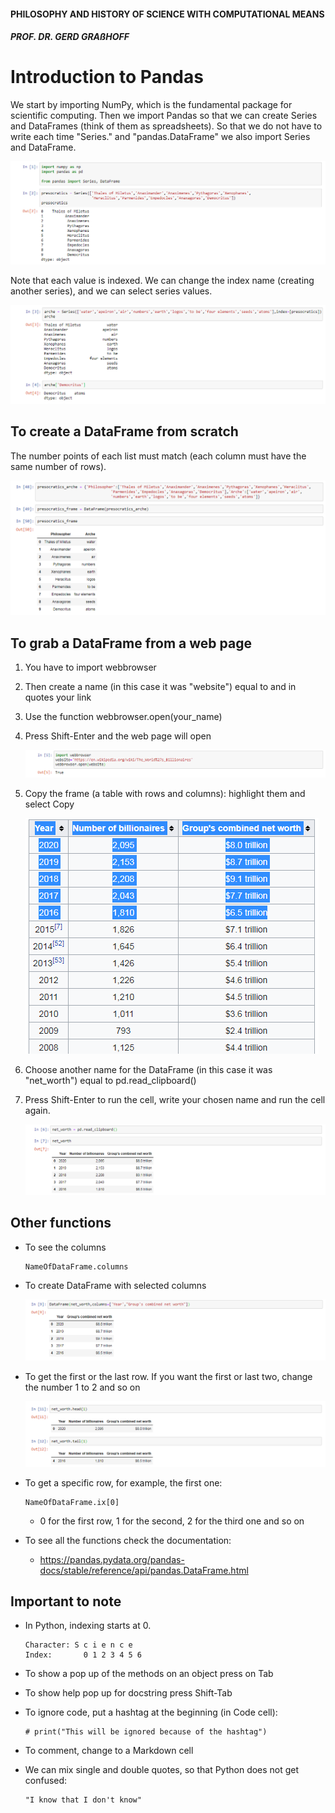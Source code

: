 #### PHILOSOPHY AND HISTORY OF SCIENCE WITH COMPUTATIONAL MEANS

##### PROF. DR. GERD GRAßHOFF 



# Introduction to Pandas

We start by importing NumPy, which is the fundamental package for scientific computing. Then we import Pandas so that we can create Series and DataFrames (think of them as spreadsheets). So that we do not have to write each time "Series." and "pandas.DataFrame" we also import Series and DataFrame.

![series1](assets/series1.PNG)

Note that each value is indexed. We can change the index name (creating another series), and we can select series values.

![series2](assets/series2.PNG)



## To create a DataFrame from scratch

The number points of each list must match (each column must have the same number of rows).

![df0](assets/df0.PNG)



## To grab a DataFrame from a web page

1. You have to import webbrowser

2. Then create a name (in this case it was "website") equal to and in quotes your link

3. Use the function webbrowser.open(your_name)

4. Press Shift-Enter and the web page will open

   ![web1](assets/web1.PNG) 

5. Copy the frame (a table with rows and columns): highlight them and select Copy

   ![copyframe](assets/copyframe.PNG) 

6. Choose another name for the DataFrame (in this case it was "net_worth") equal to pd.read_clipboard()

7. Press Shift-Enter to run the cell, write your chosen name and run the cell again.

   ![web2](assets/web2.PNG)



## Other functions

- To see the columns

  ```
  NameOfDataFrame.columns
  ```

- To create DataFrame with selected columns

  ![df1](assets/df1.PNG)

- To get the first or the last row. If you want the first or last two, change the number 1 to 2 and so on

  ![df2](assets/df2.PNG)

- To get a specific row, for example, the first one:

  ```
  NameOfDataFrame.ix[0]
  ```

  - 0 for the first row, 1 for the second, 2 for the third one and so on

- To see all the functions check the documentation:

  - https://pandas.pydata.org/pandas-docs/stable/reference/api/pandas.DataFrame.html

    

## Important to note

- In Python, indexing starts at 0. 

  ```
  Character: S c i e n c e
  Index: 	   0 1 2 3 4 5 6
  ```

- To show a pop up of the methods on an object press on Tab

- To show help pop up for docstring press Shift-Tab

- To ignore code, put a hashtag at the beginning (in Code cell):

  ```
  # print("This will be ignored because of the hashtag")
  ```

- To comment, change to a Markdown cell

- We can mix single and double quotes, so that Python does not get confused:

  ```
  "I know that I don't know"
  ```



